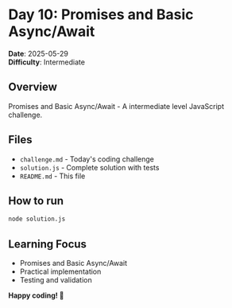 # Day 10: Promises and Basic Async/Await

**Date**: 2025-05-29  
**Difficulty**: Intermediate

## Overview
Promises and Basic Async/Await - A intermediate level JavaScript challenge.

## Files
- `challenge.md` - Today's coding challenge
- `solution.js` - Complete solution with tests
- `README.md` - This file

## How to run
```bash
node solution.js
```

## Learning Focus
- Promises and Basic Async/Await
- Practical implementation
- Testing and validation

**Happy coding! 🚀**
